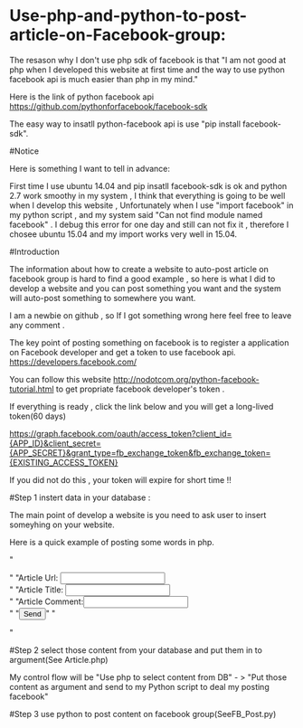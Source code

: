# Use-php-and-python-to-post-article-on-Facebook-group:

The resason why I don't use php sdk of facebook is that "I am not good at php when I developed this website at first time and the way to 
use python facebook api is much easier than php in my mind."

Here is the link of python facebook api https://github.com/pythonforfacebook/facebook-sdk

The easy way to insatll python-facebook api is use "pip install facebook-sdk".

#Notice

Here is something I want to tell in advance:

First time I use ubuntu 14.04 and pip insatll facebook-sdk is ok and python 2.7 work smoothy in my system , I think that everything
is going to be well when I develop this website , Unfortunately when I use "import facebook" in my python script , and my system 
said "Can not find module named facebook" . I debug this error for one day and still can not fix it , therefore I chosee ubuntu 
15.04 and my import works very well in 15.04.

#Introduction

The information about how to create a website to auto-post article on facebook group is hard to find a good example , so here is what I
did to develop a website and you can post something you want and the system will auto-post something to somewhere you want.

I am a newbie on github , so If I got something wrong here feel free to leave any comment .

The key point of posting something on facebook is to register a application on Facebook developer and get a token to use facebook api.
https://developers.facebook.com/

You can follow this website http://nodotcom.org/python-facebook-tutorial.html to get propriate facebook developer's token . 

If everything is ready , click the link below and you will get a long-lived token(60 days)

https://graph.facebook.com/oauth/access_token?client_id={APP_ID}&client_secret={APP_SECRET}&grant_type=fb_exchange_token&fb_exchange_token={EXISTING_ACCESS_TOKEN}

If you did not do this , your token will expire for short time !!

#Step 1 instert data in your database :

The main point of develop a website is you need to ask user to insert someyhing on your website.

Here is a quick example of posting some words in php.

"<form action="Post.php" method="post">"
    "Article Url: <input type="text" name="Article_Url" /></br>"
    "Article Title: <input type="text" name="Article_Title" /></br>"
    "Article Comment:<input type="text" name="Article_Comment"></br>"
"<input type = "submit" value = "Send"/>"
"</form>"

#Step 2 select those content from your database and put them in to argument(See Article.php)

My control flow will be "Use php to select content from DB" - > "Put those content as argument and send to my Python script to deal my posting facebook"

#Step 3 use python to post content on facebook group(SeeFB_Post.py)
